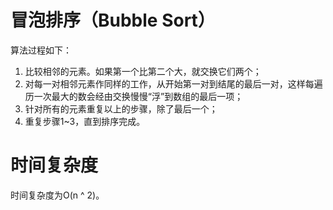 # 冒泡排序（Bubble Sort）
算法过程如下：
1. 比较相邻的元素。如果第一个比第二个大，就交换它们两个； 
2. 对每一对相邻元素作同样的工作，从开始第一对到结尾的最后一对，这样每遍历一次最大的数会经由交换慢慢“浮”到数组的最后一项； 
3. 针对所有的元素重复以上的步骤，除了最后一个； 
4. 重复步骤1~3，直到排序完成。

# 时间复杂度
时间复杂度为O(n ^ 2)。